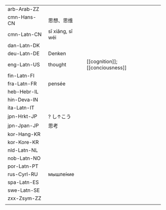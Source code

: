 | | | |
|-|-|-|
| arb-Arab-ZZ |  |  |
| cmn-Hans-CN | 思想、思维 |  |
| cmn-Latn-CN | sī xiǎng, sī wéi |  |
| dan-Latn-DK |  |  |
| deu-Latn-DE | Denken |  |
| eng-Latn-US | thought | [[cognition]]; [[conciousness]] |
| fin-Latn-FI |  |  |
| fra-Latn-FR | pensée |  |
| heb-Hebr-IL |  |  |
| hin-Deva-IN |  |  |
| ita-Latn-IT |  |  |
| jpn-Hrkt-JP | ? し↑こう |  |
| jpn-Jpan-JP | 思考 |  |
| kor-Hang-KR |  |  |
| kor-Kore-KR |  |  |
| nld-Latn-NL |  |  |
| nob-Latn-NO |  |  |
| por-Latn-PT |  |  |
| rus-Cyrl-RU | мышле́ние |  |
| spa-Latn-ES |  |  |
| swe-Latn-SE |  |  |
| zxx-Zsym-ZZ |  |  |
|  |  |  |
